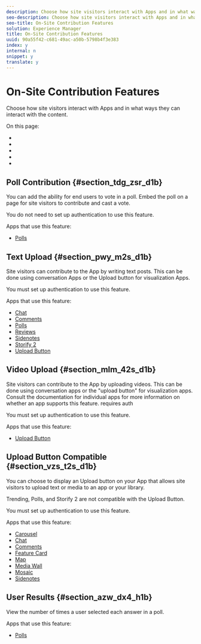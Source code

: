 ```yaml
---
description: Choose how site visitors interact with Apps and in what ways they can interact with the content.
seo-description: Choose how site visitors interact with Apps and in what ways they can interact with the content.
seo-title: On-Site Contribution Features
solution: Experience Manager
title: On-Site Contribution Features
uuid: 90a55f42-c681-49ac-a50b-5798b4f3e383
index: y
internal: n
snippet: y
translate: y
---
```


# On-Site Contribution Features

Choose how site visitors interact with Apps and in what ways they can interact with the content.

On this page:

* [](#c_on_site_contribution_features/section_tdg_zsr_d1b) 
* [](#c_on_site_contribution_features/section_pwy_m2s_d1b) 
* [](#c_on_site_contribution_features/section_mlm_42s_d1b) 
* [](#c_on_site_contribution_features/section_vzs_t2s_d1b) 
* [](#c_on_site_contribution_features/section_azw_dx4_h1b)

## Poll Contribution {#section_tdg_zsr_d1b}

You can add the ability for end users to vote in a poll. Embed the poll on a page for site visitors to contribute and cast a vote.

You do not need to set up authentication to use this feature.

Apps that use this feature:

* [Polls](c_polls_app/c_polls_app.md#c_polls_app)

## Text Upload {#section_pwy_m2s_d1b}

Site visitors can contribute to the App by writing text posts. This can be done using conversation Apps or the Upload button for visualization Apps.

You must set up authentication to use this feature.

Apps that use this feature:

* [Chat](c_chat_app/c_chat_app.md#c_chat_app) 
* [Comments](c_comments_app.md#c_comments_app) 
* [Polls](c_polls_app/c_polls_app.md#c_polls_app) 
* [Reviews](c_reviews_app/c_reviews_app.md#c_reviews_app) 
* [Sidenotes](c_sidenotes_app/c_sidenotes_app.md#c_sidenotes_app) 
* [Storify 2](c_storify2/c_storify2.md#c_storify2) 
* [Upload Button](c_upload_button_app/c_upload_button_app.md#c_upload_button_app)

## Video Upload {#section_mlm_42s_d1b}

Site visitors can contribute to the App by uploading videos. This can be done using conversation apps or the "upload button" for visualization apps. Consult the documentation for individual apps for more information on whether an app supports this feature. requires auth

You must set up authentication to use this feature.

Apps that use this feature:

* [Upload Button](c_upload_button_app/c_upload_button_app.md#c_upload_button_app)

## Upload Button Compatible {#section_vzs_t2s_d1b}

You can choose to display an Upload button on your App that allows site visitors to upload text or media to an app or your library.

Trending, Polls, and Storify 2 are not compatible with the Upload Button.

You must set up authentication to use this feature.

Apps that use this feature:

* [Carousel](c_carousel_app/c_carousel_app.md#c_carousel_app) 
* [Chat](c_chat_app/c_chat_app.md#c_chat_app) 
* [Comments](c_comments_app.md#c_comments_app) 
* [Feature Card](c_feature_card_app/c_feature_card_app.md#c_feature_card_app) 
* [Map](c_map_app/c_map_app.md#c_map_app) 
* [Media Wall](c_media_wall_app/c_media_wall_app.md#c_media_wall_app) 
* [Mosaic](c_mosaic_app/c_mosaic_app.md#c_mosaic_app) 
* [Sidenotes](c_sidenotes_app/c_sidenotes_app.md#c_sidenotes_app)

## User Results {#section_azw_dx4_h1b}

View the number of times a user selected each answer in a poll.

Apps that use this feature:

* [Polls](c_polls_app/c_polls_app.md#c_polls_app)

